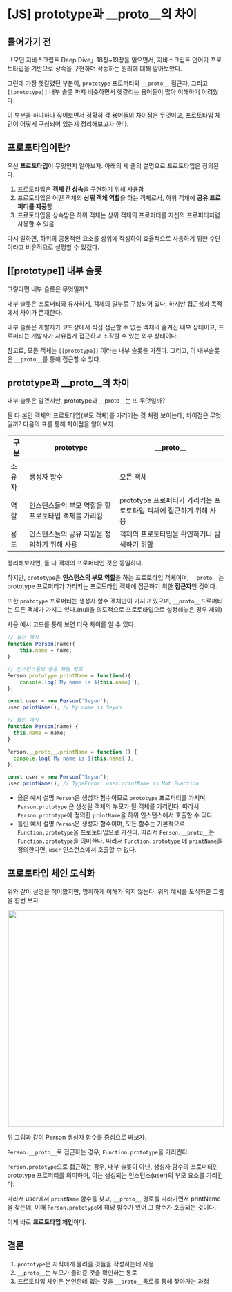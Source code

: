 # [JS] prototype과 \_\_proto\_\_의 차이

## 들어가기 전

「모던 자바스크립트 Deep Dive」18징~19장을 읽으면서, 자바스크립트 언어가 프로토타입을 기반으로 상속을 구현하며 작동하는 원리에 대해 알아보았다.

그런데 가장 헷갈렸던 부분이, `prototype` 프로퍼티와 `__proto__` 접근자, 그리고 `[[prototype]]` 내부 슬롯 까지 비슷하면서 헷갈리는 용어들이 많아 이해하기 어려웠다.

이 부분을 하나하나 짚어보면서 정확히 각 용어들의 차이점은 무엇이고, 프로토타입 체인이 어떻게 구성되어 있는지 정리해보고자 한다.

## 프로토타입이란?

우선 **프로토타입**이 무엇인지 알아보자. 아래의 세 줄의 설명으로 프로토타입은 정의된다.

1. 프로토타입은 **객체 간 상속**을 구현하기 위해 사용함
2. 프로토타입은 어떤 객체의 **상위 객체 역할**을 하는 객체로서, 하위 객체에 **공유 프로퍼티를 제공**함
3. 프로토타입을 상속받은 하위 객체는 상위 객체의 프로퍼티를 자신의 프로퍼티처럼 사용할 수 있음

다시 말하면, 하위의 공통적인 요소를 상위에 작성하여 효율적으로 사용하기 위한 수단이라고 비유적으로 설명할 수 있겠다.

## [[prototype]] 내부 슬롯

그렇다면 내부 슬롯은 무엇일까?

내부 슬롯은 프로퍼티와 유사하게, 객체의 일부로 구성되어 있다. 하지만 접근성과 목적에서 차이가 존재한다.

내부 슬롯은 개발자가 코드상에서 직접 접근할 수 없는 객체의 숨겨진 내부 상태이고, 프로퍼티는 개발자가 자유롭게 접근하고 조작할 수 있는 외부 상태이다.

참고로, 모든 객체는 `[[prototype]]` 이라는 내부 슬롯을 가진다. 그리고, 이 내부슬롯은 `__proto__`를 통해 접근할 수 있다.

## prototype과 \_\_proto\_\_의 차이

내부 슬롯은 알겠지만, prototype과 \_\_proto\_\_는 또 무엇일까?

둘 다 본인 객체의 프로토타입(부모 객체)를 가리키는 것 처럼 보이는데, 차이점은 무엇일까? 다음의 표를 통해 차이점을 알아보자.

| 구분   | prototype                                            | \_\_proto\_\_                                                      |
| ------ | ---------------------------------------------------- | ------------------------------------------------------------------ |
| 소유자 | 생성자 함수                                          | 모든 객체                                                          |
| 역할   | 인스턴스들의 부모 역할을 할 프로토타입 객체를 가리킴 | prototype 프로퍼티가 가리키는 프로토타입 객체에 접근하기 위해 사용 |
| 용도   | 인스턴스들의 공유 자원을 정의하기 위해 사용          | 객체의 프로토타입을 확인하거나 탐색하기 위함                       |

정리해보자면, 둘 다 객체의 프로퍼티인 것은 동일하다.

하지만, `prototype`은 **인스턴스의 부모 역할**을 하는 프로토타입 객체이며, `__proto__`는 prototype 프로퍼티가 가리키는 프로토타입 객체에 접근하기 위한 **접근자**인 것이다.

또한 `prototype` 프로퍼티는 생성자 함수 객체만이 가지고 있으며, `__proto__`프로퍼티는 모든 객체가 가지고 있다.(null을 의도적으로 프로토타입으로 설정해놓은 경우 제외)

사용 예시 코드를 통해 보면 더욱 차이를 알 수 있다.

```jsx
// 옳은 예시
function Person(name){
	this.name = name;
}

// 인스턴스들의 공유 자원 정의
Person.prototype.printName = function(){
	console.log(`My name is ${this.name}`};
};

const user = new Person('Seyun');
user.printName(); // My name is Seyun
```

```jsx
// 틀린 예시
function Person(name) {
  this.name = name;
}

Person.__proto__.printName = function () {
  console.log(`My name is ${this.name}`);
};

const user = new Person("Seyun");
user.printName(); // TypeError: user.printName is Not Function
```

- 옳은 예시 설명
  `Person`은 생성자 함수이므로 `prototype` 프로퍼티를 가지며, `Person.prototype` 은 생성될 객체의 부모가 될 객체를 가리킨다. 따라서 `Person.prototype`에 정의한 `printName`을 하위 인스턴스에서 호출할 수 있다.
- 틀린 예시 설명
  `Person`은 생성자 함수이며, 모든 함수는 기본적으로 `Function.prototype`을 프로토타입으로 가진다. 따라서 `Person.__proto__`는 `Function.prototype`을 의미한다.
  따라서 `Function.prototype` 에 `printName`을 정의한다면, `user` 인스턴스에서 호출할 수 없다.

## 프로토타입 체인 도식화

위와 같이 설명을 적어봤지만, 명확하게 이해가 되지 않는다. 위의 예시를 도식화한 그림을 한번 보자.

<div style="display:flex; justify-content:center;"><img src="https://velog.velcdn.com/images/seyun0714/post/f2bbab16-e932-4492-9963-3981ccd1f27f/image.png" width="500"/></div>

위 그림과 같이 Person 생성자 함수를 중심으로 봐보자.

`Person.__proto__`로 접근하는 경우, `Function.prototype`을 가리킨다.

`Person.prototype`으로 접근하는 경우, 내부 슬롯이 아닌, 생성자 함수의 프로퍼티인 prototype 프로퍼티를 의미하며, 이는 생성되는 인스턴스(user)의 부모 요소를 가리킨다.

따라서 user에서 `printName` 함수를 찾고, `__proto__` 경로를 따라가면서 printName을 찾는데, 이때 `Person.prototype`에 해당 함수가 있어 그 함수가 호출되는 것이다.

이게 바로 **프로토타입 체인**이다.

## 결론

1. `prototype`은 자식에게 물려줄 것들을 작성하는데 사용
2. `__proto__`는 부모가 물려준 것을 확인하는 통로
3. 프로토타입 체인은 본인한테 없는 것을 `__proto__`통로를 통해 찾아가는 과정
